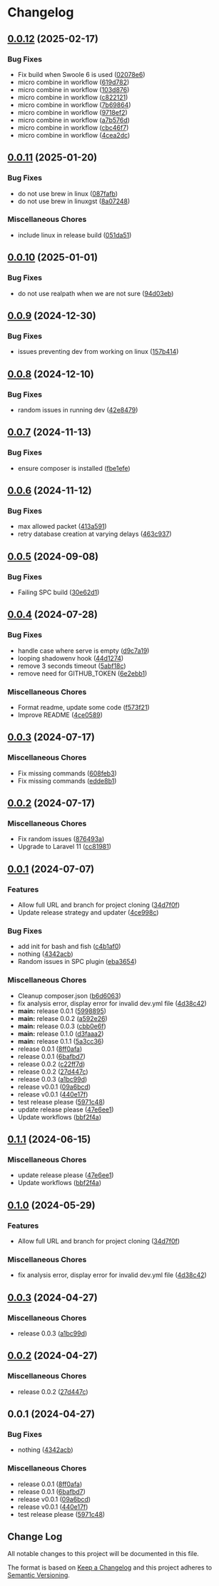 # Changelog

## [0.0.12](https://github.com/bosunski/dev/compare/v0.0.11...v0.0.12) (2025-02-17)


### Bug Fixes

* Fix build when Swoole 6 is used ([02078e6](https://github.com/bosunski/dev/commit/02078e6e6e03974394968b972d6e4cdf2bd498fd))
* micro combine in workflow ([619d782](https://github.com/bosunski/dev/commit/619d782494ce096b0a8a2ca85c37fd97a6057dfc))
* micro combine in workflow ([103d876](https://github.com/bosunski/dev/commit/103d8762cb5246653bea0737a71caa5a332cbd47))
* micro combine in workflow ([c822121](https://github.com/bosunski/dev/commit/c8221214fa463c596d159a84c322068a68d82957))
* micro combine in workflow ([7b69864](https://github.com/bosunski/dev/commit/7b69864a6f1cf5ce0800be4d96eef4c595c7161c))
* micro combine in workflow ([9718ef2](https://github.com/bosunski/dev/commit/9718ef224c02f8dda3ee20af30b5266deb9e8d4b))
* micro combine in workflow ([a7b576d](https://github.com/bosunski/dev/commit/a7b576d1835dde1c4db494fb77a124d241eb8c59))
* micro combine in workflow ([cbc46f7](https://github.com/bosunski/dev/commit/cbc46f716e32bcaf2526fb034abd0a7d4681eb13))
* micro combine in workflow ([4cea2dc](https://github.com/bosunski/dev/commit/4cea2dcfb058748920db97c057aee18a19aaffc7))

## [0.0.11](https://github.com/bosunski/dev/compare/v0.0.10...v0.0.11) (2025-01-20)


### Bug Fixes

* do not use brew in linux ([087fafb](https://github.com/bosunski/dev/commit/087fafbe192659f65eac1255601706a2224926a8))
* do not use brew in linuxgst ([8a07248](https://github.com/bosunski/dev/commit/8a072487026089a767ec7549702b0a0fd4baedc8))


### Miscellaneous Chores

* include linux in release build ([051da51](https://github.com/bosunski/dev/commit/051da51400b30ad3676d38a5483951c07ecb4e31))

## [0.0.10](https://github.com/bosunski/dev/compare/v0.0.9...v0.0.10) (2025-01-01)


### Bug Fixes

* do not use realpath when we are not sure ([94d03eb](https://github.com/bosunski/dev/commit/94d03eb84e7f74b4b40a5ec57eed783913ba8ba3))

## [0.0.9](https://github.com/bosunski/dev/compare/v0.0.8...v0.0.9) (2024-12-30)


### Bug Fixes

* issues preventing dev from working on linux ([157b414](https://github.com/bosunski/dev/commit/157b414826568f11ccdfe81751f7e950f4e08bb6))

## [0.0.8](https://github.com/bosunski/dev/compare/v0.0.7...v0.0.8) (2024-12-10)


### Bug Fixes

* random issues in running dev ([42e8479](https://github.com/bosunski/dev/commit/42e8479b40a62e56ed52192379cca9494f702ca4))

## [0.0.7](https://github.com/bosunski/dev/compare/v0.0.6...v0.0.7) (2024-11-13)


### Bug Fixes

* ensure composer is installed ([fbe1efe](https://github.com/bosunski/dev/commit/fbe1efe84f01691d7a59c65aad10c6737eaadd3b))

## [0.0.6](https://github.com/bosunski/dev/compare/v0.0.5...v0.0.6) (2024-11-12)


### Bug Fixes

* max allowed packet ([413a591](https://github.com/bosunski/dev/commit/413a59154ab3ffbd7ff0f3d7608620ce4d62c5ad))
* retry database creation at varying delays ([463c937](https://github.com/bosunski/dev/commit/463c9375310310d10a2704f932e49f49a861748a))

## [0.0.5](https://github.com/bosunski/dev/compare/v0.0.4...v0.0.5) (2024-09-08)


### Bug Fixes

* Failing SPC build ([30e62d1](https://github.com/bosunski/dev/commit/30e62d1380c4fff81a1a14486066618f24b68952))

## [0.0.4](https://github.com/bosunski/dev/compare/v0.0.3...v0.0.4) (2024-07-28)


### Bug Fixes

* handle case where serve is empty ([d9c7a19](https://github.com/bosunski/dev/commit/d9c7a193b6f0399322bc1385a140eb6c5534990c))
* looping shadowenv hook ([44d1274](https://github.com/bosunski/dev/commit/44d12746350094f1ac34593aa2a5f2b27f3d79b1))
* remove 3 seconds timeout ([5abf18c](https://github.com/bosunski/dev/commit/5abf18c06f00b83ec32ada71966d2d87e4627307))
* remove need for GITHUB_TOKEN ([6e2ebb1](https://github.com/bosunski/dev/commit/6e2ebb1a7ca47e68c6cb78da484b736de92d502e))


### Miscellaneous Chores

* Format readme, update some code ([f573f21](https://github.com/bosunski/dev/commit/f573f210e354c4186016f1f2cd55f6cb521f3842))
* Improve README ([4ce0589](https://github.com/bosunski/dev/commit/4ce05894536e15cbb9e079e44b086aecc795394e))

## [0.0.3](https://github.com/bosunski/dev/compare/v0.0.2...v0.0.3) (2024-07-17)


### Miscellaneous Chores

* Fix missing commands ([608feb3](https://github.com/bosunski/dev/commit/608feb30c287419fa5f8e397a8f354d80aff6977))
* Fix missing commands ([edde8b1](https://github.com/bosunski/dev/commit/edde8b19850078cfc82378d96a36b7b1782bb260))

## [0.0.2](https://github.com/bosunski/dev/compare/v0.0.1...v0.0.2) (2024-07-17)


### Miscellaneous Chores

* Fix random issues ([876493a](https://github.com/bosunski/dev/commit/876493a3edcb5e46232e3dbe67b21d379804abb7))
* Upgrade to Laravel 11 ([cc81981](https://github.com/bosunski/dev/commit/cc819813f687f665308172740028e11e03a07e55))

## [0.0.1](https://github.com/bosunski/dev/compare/v0.1.1...v0.0.1) (2024-07-07)


### Features

* Allow full URL and branch for project cloning ([34d7f0f](https://github.com/bosunski/dev/commit/34d7f0f403e4321ae6ce2f33a610b1293d5fee3c))
* Update release strategy and updater ([4ce998c](https://github.com/bosunski/dev/commit/4ce998c21b892510c36b87a3962f7c48084523fe))


### Bug Fixes

* add init for bash and fish ([c4b1af0](https://github.com/bosunski/dev/commit/c4b1af09110b1219897f259789ef447f4852fbad))
* nothing ([4342acb](https://github.com/bosunski/dev/commit/4342acb6e91e269a41dc926510e44cda35e81bee))
* Random issues in SPC plugin ([eba3654](https://github.com/bosunski/dev/commit/eba36549c471780b9f353c097076ebc91e5ab946))


### Miscellaneous Chores

* Cleanup composer.json ([b6d6063](https://github.com/bosunski/dev/commit/b6d6063dc513545a956fc8c53835733bcff0d9e9))
* fix analysis error, display error for invalid dev.yml file ([4d38c42](https://github.com/bosunski/dev/commit/4d38c42dec6daac5d0afeec2b819e0b0e2b6a4b5))
* **main:** release 0.0.1 ([5998895](https://github.com/bosunski/dev/commit/599889572d5380a9a4b4dc8e796a33d31d653081))
* **main:** release 0.0.2 ([a592e26](https://github.com/bosunski/dev/commit/a592e2678a73c9f1348088c41a3e27488319a6a9))
* **main:** release 0.0.3 ([cbb0e6f](https://github.com/bosunski/dev/commit/cbb0e6fd003bc93b4211c2c541ea071b23a25deb))
* **main:** release 0.1.0 ([d3faaa2](https://github.com/bosunski/dev/commit/d3faaa295506f5a05fcbf555a8043384a991355e))
* **main:** release 0.1.1 ([5a3cc36](https://github.com/bosunski/dev/commit/5a3cc3637a3879aceb8831bc2cd4a452359efb21))
* release 0.0.1 ([8ff0afa](https://github.com/bosunski/dev/commit/8ff0afa5ab6dface205659487862ae16e2046c3d))
* release 0.0.1 ([6bafbd7](https://github.com/bosunski/dev/commit/6bafbd7e56d9b844026a56149568f4e67615218b))
* release 0.0.2 ([c22ff7d](https://github.com/bosunski/dev/commit/c22ff7d36a76eb6c64c45329be31b5bfaefb7fb2))
* release 0.0.2 ([27d447c](https://github.com/bosunski/dev/commit/27d447c8c7e734f0704fbd4aa7ace973e8310289))
* release 0.0.3 ([a1bc99d](https://github.com/bosunski/dev/commit/a1bc99dd87315ab386be0f8b8bd171eee06149d1))
* release v0.0.1 ([09a6bcd](https://github.com/bosunski/dev/commit/09a6bcd132e1f461bd3b257c3b755ff08763dd60))
* release v0.0.1 ([440e17f](https://github.com/bosunski/dev/commit/440e17f313e7c66deb778d3df8d768909f4063b6))
* test release please ([5971c48](https://github.com/bosunski/dev/commit/5971c48b752fba0da7cde8eef89fa34f485ce8aa))
* update release please ([47e6ee1](https://github.com/bosunski/dev/commit/47e6ee125c9c19648dd0f551df23b87b0df0d439))
* Update workflows ([bbf2f4a](https://github.com/bosunski/dev/commit/bbf2f4ae7cb92ae6f083ca3632b174db8671bf6e))

## [0.1.1](https://github.com/bosunski/dev/compare/v0.1.0...v0.1.1) (2024-06-15)


### Miscellaneous Chores

* update release please ([47e6ee1](https://github.com/bosunski/dev/commit/47e6ee125c9c19648dd0f551df23b87b0df0d439))
* Update workflows ([bbf2f4a](https://github.com/bosunski/dev/commit/bbf2f4ae7cb92ae6f083ca3632b174db8671bf6e))

## [0.1.0](https://github.com/phpsandbox/dev/compare/v0.0.3...v0.1.0) (2024-05-29)


### Features

* Allow full URL and branch for project cloning ([34d7f0f](https://github.com/phpsandbox/dev/commit/34d7f0f403e4321ae6ce2f33a610b1293d5fee3c))


### Miscellaneous Chores

* fix analysis error, display error for invalid dev.yml file ([4d38c42](https://github.com/phpsandbox/dev/commit/4d38c42dec6daac5d0afeec2b819e0b0e2b6a4b5))

## [0.0.3](https://github.com/phpsandbox/dev/compare/v0.0.2...v0.0.3) (2024-04-27)


### Miscellaneous Chores

* release 0.0.3 ([a1bc99d](https://github.com/phpsandbox/dev/commit/a1bc99dd87315ab386be0f8b8bd171eee06149d1))

## [0.0.2](https://github.com/phpsandbox/dev/compare/v0.0.1...v0.0.2) (2024-04-27)


### Miscellaneous Chores

* release 0.0.2 ([27d447c](https://github.com/phpsandbox/dev/commit/27d447c8c7e734f0704fbd4aa7ace973e8310289))

## 0.0.1 (2024-04-27)


### Bug Fixes

* nothing ([4342acb](https://github.com/phpsandbox/dev/commit/4342acb6e91e269a41dc926510e44cda35e81bee))


### Miscellaneous Chores

* release 0.0.1 ([8ff0afa](https://github.com/phpsandbox/dev/commit/8ff0afa5ab6dface205659487862ae16e2046c3d))
* release 0.0.1 ([6bafbd7](https://github.com/phpsandbox/dev/commit/6bafbd7e56d9b844026a56149568f4e67615218b))
* release v0.0.1 ([09a6bcd](https://github.com/phpsandbox/dev/commit/09a6bcd132e1f461bd3b257c3b755ff08763dd60))
* release v0.0.1 ([440e17f](https://github.com/phpsandbox/dev/commit/440e17f313e7c66deb778d3df8d768909f4063b6))
* test release please ([5971c48](https://github.com/phpsandbox/dev/commit/5971c48b752fba0da7cde8eef89fa34f485ce8aa))

## Change Log
All notable changes to this project will be documented in this file.
 
The format is based on [Keep a Changelog](http://keepachangelog.com/)
and this project adheres to [Semantic Versioning](http://semver.org/).

